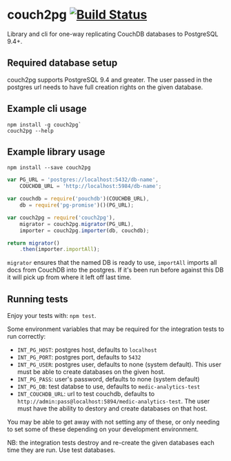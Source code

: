 # couch2pg [![Build Status](https://travis-ci.org/medic/couch2pg.svg?branch=master)](https://travis-ci.org/medic/couch2pg/branches)

Library and cli for one-way replicating CouchDB databases to PostgreSQL 9.4+.

## Required database setup

couch2pg supports PostgreSQL 9.4 and greater. The user passed in the postgres url needs to have full creation rights on the given database.

## Example cli usage

```
npm install -g couch2pg`
couch2pg --help
```

## Example library usage

```
npm install --save couch2pg
```

```js
var PG_URL = 'postgres://localhost:5432/db-name',
    COUCHDB_URL = 'http://localhost:5984/db-name';

var couchdb = require('pouchdb')(COUCHDB_URL),
    db = require('pg-promise')()(PG_URL);

var couch2pg = require('couch2pg'),
    migrator = couch2pg.migrator(PG_URL),
    importer = couch2pg.importer(db, couchdb);

return migrator()
    .then(importer.importAll);
```

`migrator` ensures that the named DB is ready to use, `importAll` imports all docs from CouchDB into the postgres. If it's been run before against this DB it will pick up from where it left off last time.

## Running tests

Enjoy your tests with: `npm test`.

Some environment variables that may be required for the integration tests to run correctly:
 * `INT_PG_HOST`: postgres host, defaults to `localhost`
 * `INT_PG_PORT`: postgres port, defaults to `5432` 
 * `INT_PG_USER`: postgres user, defaults to none (system default). This user must be able to create databases on the given host.
 * `INT_PG_PASS`: user's password, defaults to none (system default)
 * `INT_PG_DB`: test databse to use, defaults to `medic-analytics-test`
 * `INT_COUCHDB_URL`: url to test couchdb, defaults to `http://admin:pass@localhost:5894/medic-analytics-test`. The user must have the ability to destory and create databases on that host.

You may be able to get away with not setting any of these, or only needing to set some of these depending on your development environment.

NB: the integration tests destroy and re-create the given databases each time they are run. Use test databases.
